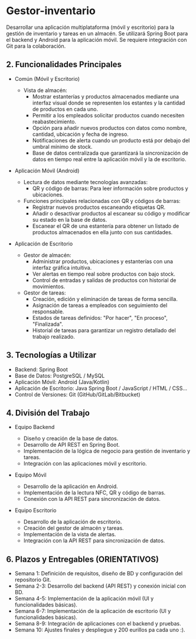 # Gestor-inventario
Desarrollar una aplicación multiplataforma (móvil y escritorio) para la gestión de inventario y tareas en un almacén. Se utilizará Spring Boot para el backend y Android para la aplicación móvil. Se requiere integración con Git para la colaboración.


## 2. Funcionalidades Principales

* Común (Móvil y Escritorio)
    * Vista de almacén:
        * Mostrar estanterías y productos almacenados mediante una interfaz visual donde se representen los estantes y la cantidad de productos en cada uno.
        * Permitir a los empleados solicitar productos cuando necesiten reabastecimiento.
        * Opción para añadir nuevos productos con datos como nombre, cantidad, ubicación y fecha de ingreso.
        * Notificaciones de alerta cuando un producto está por debajo del umbral mínimo de stock.
        * Base de datos centralizada que garantizará la sincronización de datos en tiempo real entre la aplicación móvil y la de escritorio.

* Aplicación Móvil (Android)
    * Lectura de datos mediante tecnologías avanzadas:
        * QR y código de barras: Para leer información sobre productos y ubicaciones.
    * Funciones principales relacionadas con QR y códigos de barras:
        * Registrar nuevos productos escaneando etiquetas QR.
        * Añadir o desactivar productos al escanear su código y modificar su estado en la base de datos.
        * Escanear el QR de una estantería para obtener un listado de productos almacenados en ella junto con sus cantidades.

* Aplicación de Escritorio
    * Gestor de almacén:
        * Administrar productos, ubicaciones y estanterías con una interfaz gráfica intuitiva.
        * Ver alertas en tiempo real sobre productos con bajo stock.
        * Control de entradas y salidas de productos con historial de movimientos.
    * Gestor de tareas:
        * Creación, edición y eliminación de tareas de forma sencilla.
        * Asignación de tareas a empleados con seguimiento del responsable.
        * Estados de tareas definidos: "Por hacer", "En proceso", "Finalizada".
        * Historial de tareas para garantizar un registro detallado del trabajo realizado.

## 3. Tecnologías a Utilizar

* Backend: Spring Boot
* Base de Datos: PostgreSQL / MySQL
* Aplicación Móvil: Android (Java/Kotlin)
* Aplicación de Escritorio: Java Spring Boot / JavaScript / HTML / CSS…
* Control de Versiones: Git (GitHub/GitLab/Bitbucket)


## 4. División del Trabajo
* Equipo Backend
  * Diseño y creación de la base de datos.
  * Desarrollo de API REST en Spring Boot.
  * Implementación de la lógica de negocio para gestión de inventario y tareas.
  * Integración con las aplicaciones móvil y escritorio.

* Equipo Móvil
    * Desarrollo de la aplicación en Android.
    * Implementación de la lectura NFC, QR y código de barras.
    * Conexión con la API REST para sincronización de datos.

* Equipo Escritorio
    * Desarrollo de la aplicación de escritorio.
    * Creación del gestor de almacén y tareas.
    * Implementación de la vista de alertas.
    * Integración con la API REST para sincronización de datos.



## 6. Plazos y Entregables (ORIENTATIVOS)
   - Semana 1: Definición de requisitos, diseño de BD y configuración del repositorio Git.
   - Semana 2-3: Desarrollo del backend (API REST) y conexión inicial con BD.
   - Semana 4-5: Implementación de la aplicación móvil (UI y funcionalidades básicas).
   - Semana 6-7: Implementación de la aplicación de escritorio (UI y funcionalidades básicas).
   - Semana 8-9: Integración de aplicaciones con el backend y pruebas.
   - Semana 10: Ajustes finales y despliegue y 200 eurillos pa cada uno :).
